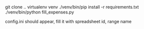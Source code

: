 git clone ..
virtualenv venv
./venv/bin/pip install -r requirements.txt
./venv/bin/python fill_expenses.py

config.ini should appear, fill it with spreadsheet id, range name

 
